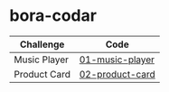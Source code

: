 # bora-codar

| Challenge	   |   Code	|
|---|---|
| Music Player | [01-music-player](https://github.com/MatheusPrudente/bora-codar/tree/main/player-music) |
| Product Card | [02-product-card](https://github.com/MatheusPrudente/bora-codar/tree/main/card-product) |


